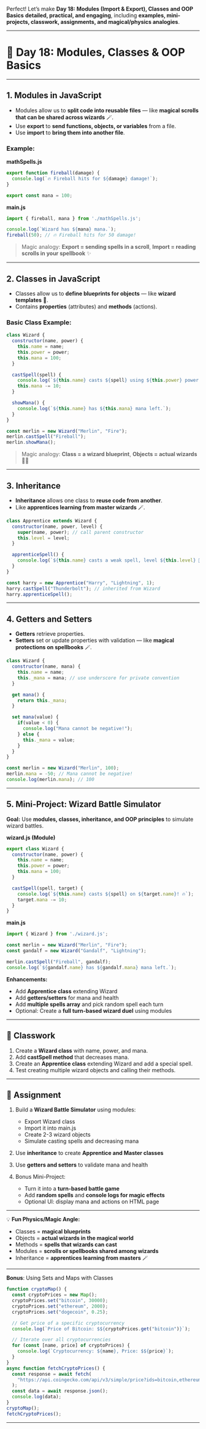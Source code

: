 Perfect! Let’s make **Day 18: Modules (Import & Export), Classes and OOP Basics** **detailed, practical, and engaging**, including **examples, mini-projects, classwork, assignments, and magical/physics analogies**.

---

# 📘 Day 18: Modules, Classes & OOP Basics

---

## **1. Modules in JavaScript**

* Modules allow us to **split code into reusable files** — like **magical scrolls that can be shared across wizards** 🪄.
* Use **export** to **send functions, objects, or variables** from a file.
* Use **import** to **bring them into another file**.

### Example:

**mathSpells.js**

```javascript
export function fireball(damage) {
  console.log(`🔥 Fireball hits for ${damage} damage!`);
}

export const mana = 100;
```

**main.js**

```javascript
import { fireball, mana } from './mathSpells.js';

console.log(`Wizard has ${mana} mana.`);
fireball(50); // 🔥 Fireball hits for 50 damage!
```

> Magic analogy: **Export = sending spells in a scroll**, **Import = reading scrolls in your spellbook** ✨

---

## **2. Classes in JavaScript**

* Classes allow us to **define blueprints for objects** — like **wizard templates** 🧙.
* Contains **properties** (attributes) and **methods** (actions).

### Basic Class Example:

```javascript
class Wizard {
  constructor(name, power) {
    this.name = name;
    this.power = power;
    this.mana = 100;
  }

  castSpell(spell) {
    console.log(`${this.name} casts ${spell} using ${this.power} power! ✨`);
    this.mana -= 10;
  }

  showMana() {
    console.log(`${this.name} has ${this.mana} mana left.`);
  }
}

const merlin = new Wizard("Merlin", "Fire");
merlin.castSpell("Fireball");
merlin.showMana();
```

> Magic analogy: **Class = a wizard blueprint**, **Objects = actual wizards** 🧙‍♂️

---

## **3. Inheritance**

* **Inheritance** allows one class to **reuse code from another**.
* Like **apprentices learning from master wizards** 🪄.

```javascript
class Apprentice extends Wizard {
  constructor(name, power, level) {
    super(name, power); // call parent constructor
    this.level = level;
  }

  apprenticeSpell() {
    console.log(`${this.name} casts a weak spell, level ${this.level} 🔮`);
  }
}

const harry = new Apprentice("Harry", "Lightning", 1);
harry.castSpell("Thunderbolt"); // inherited from Wizard
harry.apprenticeSpell();
```

---

## **4. Getters and Setters**

* **Getters** retrieve properties.
* **Setters** set or update properties with validation — like **magical protections on spellbooks** 🪄.

```javascript
class Wizard {
  constructor(name, mana) {
    this.name = name;
    this._mana = mana; // use underscore for private convention
  }

  get mana() {
    return this._mana;
  }

  set mana(value) {
    if(value < 0) {
      console.log("Mana cannot be negative!");
    } else {
      this._mana = value;
    }
  }
}

const merlin = new Wizard("Merlin", 100);
merlin.mana = -50; // Mana cannot be negative!
console.log(merlin.mana); // 100
```

---

## **5. Mini-Project: Wizard Battle Simulator**

**Goal:** Use **modules, classes, inheritance, and OOP principles** to simulate wizard battles.

**wizard.js (Module)**

```javascript
export class Wizard {
  constructor(name, power) {
    this.name = name;
    this.power = power;
    this.mana = 100;
  }

  castSpell(spell, target) {
    console.log(`${this.name} casts ${spell} on ${target.name}! 🔥`);
    target.mana -= 10;
  }
}
```

**main.js**

```javascript
import { Wizard } from './wizard.js';

const merlin = new Wizard("Merlin", "Fire");
const gandalf = new Wizard("Gandalf", "Lightning");

merlin.castSpell("Fireball", gandalf);
console.log(`${gandalf.name} has ${gandalf.mana} mana left.`);
```

**Enhancements:**

* Add **Apprentice class** extending Wizard
* Add **getters/setters** for mana and health
* Add **multiple spells array** and pick random spell each turn
* Optional: Create a **full turn-based wizard duel** using modules

---

## 🎯 Classwork

1. Create a **Wizard class** with name, power, and mana.
2. Add **castSpell method** that decreases mana.
3. Create an **Apprentice class** extending Wizard and add a special spell.
4. Test creating multiple wizard objects and calling their methods.

---

## 📝 Assignment

1. Build a **Wizard Battle Simulator** using modules:

   * Export Wizard class
   * Import it into main.js
   * Create 2-3 wizard objects
   * Simulate casting spells and decreasing mana
2. Use **inheritance** to create **Apprentice and Master classes**
3. Use **getters and setters** to validate mana and health
4. Bonus Mini-Project:

   * Turn it into a **turn-based battle game**
   * Add **random spells** and **console logs for magic effects**
   * Optional UI: display mana and actions on HTML page

---

💡 **Fun Physics/Magic Angle:**

* Classes = **magical blueprints**
* Objects = **actual wizards in the magical world**
* Methods = **spells that wizards can cast**
* Modules = **scrolls or spellbooks shared among wizards**
* Inheritance = **apprentices learning from masters** 🪄

---
**Bonus**: Using Sets and Maps with Classes

```javascript
function cryptoMap() {
  const cryptoPrices = new Map();
  cryptoPrices.set("bitcoin", 30000);
  cryptoPrices.set("ethereum", 2000);
  cryptoPrices.set("dogecoin", 0.25);

  // Get price of a specific cryptocurrency
  console.log(`Price of Bitcoin: $${cryptoPrices.get("bitcoin")}`);

  // Iterate over all cryptocurrencies
  for (const [name, price] of cryptoPrices) {
    console.log(`Cryptocurrency: ${name}, Price: $${price}`);
  }
}
async function fetchCryptoPrices() {
  const response = await fetch(
    "https://api.coingecko.com/api/v3/simple/price?ids=bitcoin,ethereum,dogecoin&vs_currencies=usd"
  );
  const data = await response.json();
  console.log(data);
}
cryptoMap();
fetchCryptoPrices();
```

---